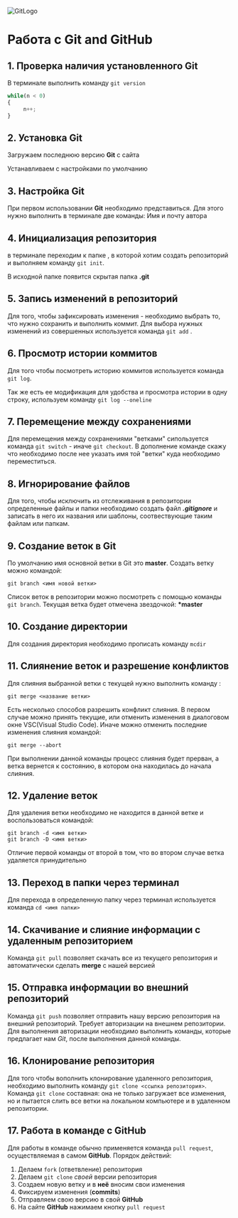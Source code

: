 ![GitLogo](Git-Logo-1788C.png)
# Работа с Git and GitHub
## 1. Проверка наличия установленного Git
В терминале выполнить команду `git version`

```Python
while(n < 0)
{
     n++;
}
```
## 2. Установка Git
Загружаем последнюю версию **Git** с сайта

Устанавливаем с настройками по умолчанию

## 3. Настройка Git
При первом использовании **Git**  необходимо представиться. Для этого нужно выполнить в терминале две команды: Имя и почту автора
## 4. Инициализация репозитория 
в терминале переходим к папке , в которой хотим создать репозиторий и выполняем команду `git init`.

В исходной папке появится скрытая папка **.git**

## 5. Запись изменений в репозиторий
Для того, чтобы зафиксировать изменения - необходимо выбрать то, что нужно сохранить и выполнить коммит. Для выбора нужных изменений из совершенных используется команда `git add` .
## 6. Просмотр истории коммитов
Для того чтобы посмотреть историю коммитов используется команда `git log`.

Так же есть ее модификация для удобства и просмотра истории в одну строку, используем команду `git log --oneline`
## 7. Перемещение между сохранениями
Для перемещения между сохранениями "ветками" сипользуется команда `git switch` - иначе `git checkout`.
В дополнение команде скажу что необходимо после нее указать имя той "ветки" куда необходимо переместиться.

## 8. Игнорирование файлов 
Для того, чтобы исключить из отслеживания  в репозитории определенные файлы и папки необходимо создать файл ***.gitignore*** и записать в него их названия или шаблоны, соотвествующие таким файлам или папкам.

## 9. Создание веток в Git
По умолчанию имя основной ветки в Git это **master**.
Создать ветку можно командой:
```
git branch <имя новой ветки>
```
Список веток в репозитории можно посмотреть с помощью команды `git branch`.
Текущая ветка будет отмечена звездочкой: __*master__
## 10. Создание директории
Для создания директория необходимо прописать команду `mcdir`
## 11. Слиянение веток и разрешение конфликтов
Для слияния выбранной ветки с текущей нужно выполнить команду :
```
git merge <название ветки>
```
Есть несколько способов разрешить конфликт слияния. В первом случае можно принять текущие, или отменить изменения в диалоговом окне VSC(Visual Studio Code). Иначе можно отменить последние изменения слияния командой:
```
git merge --abort
```
При выполнении данной команды процесс слияния будет прерван, а ветка вернется к состоянию, в котором она находилась до начала слияния.
## 12. Удаление веток 
Для удаления ветки необходимо не находится в данной ветке и воспользоваться командой:

```
git branch -d <имя ветки>
git branch -D <имя ветки>
```
Отличие первой команды от второй в том, что во втором случае ветка удаляется принудительно
## 13. Переход в папки через терминал
Для перехода  в определенную папку через терминал используется команда `cd <имя папки>`
## 14. Скачивание и слияние информации с удаленным репозиторием
Команда `git pull` позволяет скачать все 
из текущего репозитория и автоматически
сделать **merge** с нашей версией
## 15. Отправка информации во внешний репозиторий
Команда `git push` позволяет отправить нашу
версию репозитория на внешний
репозиторий. Требует авторизации 
на внешнем репозитории. Для выполнения авторизации необходимо выполнить команды, которые предлагает нам *Git*, после выполнения данной команды.
## 16. Клонирование репозитория
Для того чтобы вополнить клонирование удаленного репозитория, необходимо выполнить команду `git clone <ссылка репозитория>`.
Команда `git clone` составная: она не только
загружает все изменения, но и пытается слить 
все ветки на локальном компьютере и в
удаленном репозитории.
## 17. Работа в команде с **GitHub**
Для работы в команде обычно применяется команда `pull request`, осуществляемая в самом **GitHub**.
Порядок действий:
1. Делаем `fork` (ответвление) репозитория
2. Делаем `git clone` *своей* версии репозитория
3. Создаем новую ветку и в **неё** вносим свои изменения
4. Фиксируем изменения (**commits**)
5. Отправляем свою версию в свой **GitHub**
6. На сайте **GitHub** нажимаем кнопку `pull request`

